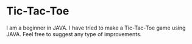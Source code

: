 # Tic-Tac-Toe
I am a beginner in JAVA.  I have tried to make a Tic-Tac-Toe game using JAVA. Feel free to suggest any type of improvements.
